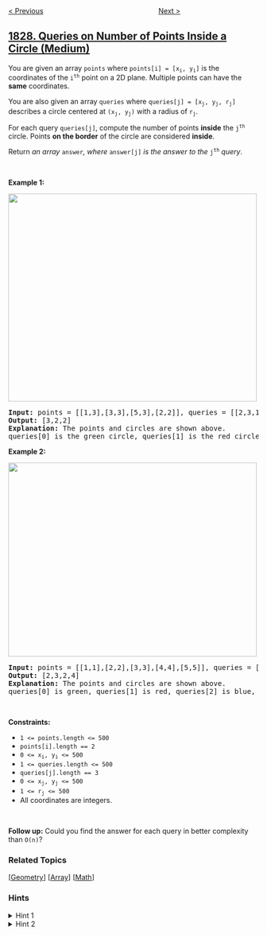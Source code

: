 <!--|This file generated by command(leetcode description); DO NOT EDIT.    |-->
<!--+----------------------------------------------------------------------+-->
<!--|@author    openset <openset.wang@gmail.com>                           |-->
<!--|@link      https://github.com/openset                                 |-->
<!--|@home      https://github.com/openset/leetcode                        |-->
<!--+----------------------------------------------------------------------+-->

[< Previous](../minimum-operations-to-make-the-array-increasing "Minimum Operations to Make the Array Increasing")
　　　　　　　　　　　　　　　　
[Next >](../maximum-xor-for-each-query "Maximum XOR for Each Query")

## [1828. Queries on Number of Points Inside a Circle (Medium)](https://leetcode.com/problems/queries-on-number-of-points-inside-a-circle "统计一个圆中点的数目")

<p>You are given an array <code>points</code> where <code>points[i] = [x<sub>i</sub>, y<sub>i</sub>]</code> is the coordinates of the <code>i<sup>th</sup></code> point on a 2D plane. Multiple points can have the <strong>same</strong> coordinates.</p>

<p>You are also given an array <code>queries</code> where <code>queries[j] = [x<sub>j</sub>, y<sub>j</sub>, r<sub>j</sub>]</code> describes a circle centered at <code>(x<sub>j</sub>, y<sub>j</sub>)</code> with a radius of <code>r<sub>j</sub></code>.</p>

<p>For each query <code>queries[j]</code>, compute the number of points <strong>inside</strong> the <code>j<sup>th</sup></code> circle. Points <strong>on the border</strong> of the circle are considered <strong>inside</strong>.</p>

<p>Return <em>an array </em><code>answer</code><em>, where </em><code>answer[j]</code><em> is the answer to the </em><code>j<sup>th</sup></code><em> query</em>.</p>

<p>&nbsp;</p>
<p><strong>Example 1:</strong></p>
<img alt="" src="https://assets.leetcode.com/uploads/2021/03/25/chrome_2021-03-25_22-34-16.png" style="width: 500px; height: 418px;" />
<pre>
<strong>Input:</strong> points = [[1,3],[3,3],[5,3],[2,2]], queries = [[2,3,1],[4,3,1],[1,1,2]]
<strong>Output:</strong> [3,2,2]
<b>Explanation: </b>The points and circles are shown above.
queries[0] is the green circle, queries[1] is the red circle, and queries[2] is the blue circle.
</pre>

<p><strong>Example 2:</strong></p>
<img alt="" src="https://assets.leetcode.com/uploads/2021/03/25/chrome_2021-03-25_22-42-07.png" style="width: 500px; height: 390px;" />
<pre>
<strong>Input:</strong> points = [[1,1],[2,2],[3,3],[4,4],[5,5]], queries = [[1,2,2],[2,2,2],[4,3,2],[4,3,3]]
<strong>Output:</strong> [2,3,2,4]
<b>Explanation: </b>The points and circles are shown above.
queries[0] is green, queries[1] is red, queries[2] is blue, and queries[3] is purple.
</pre>

<p>&nbsp;</p>
<p><strong>Constraints:</strong></p>

<ul>
	<li><code>1 &lt;= points.length &lt;= 500</code></li>
	<li><code>points[i].length == 2</code></li>
	<li><code>0 &lt;= x<sub>​​​​​​i</sub>, y<sub>​​​​​​i</sub> &lt;= 500</code></li>
	<li><code>1 &lt;= queries.length &lt;= 500</code></li>
	<li><code>queries[j].length == 3</code></li>
	<li><code>0 &lt;= x<sub>j</sub>, y<sub>j</sub> &lt;= 500</code></li>
	<li><code>1 &lt;= r<sub>j</sub> &lt;= 500</code></li>
	<li>All coordinates are integers.</li>
</ul>

<p>&nbsp;</p>
<p><strong>Follow up:</strong> Could you find the answer for each query in better complexity than <code>O(n)</code>?</p>

### Related Topics
  [[Geometry](../../tag/geometry/README.md)]
  [[Array](../../tag/array/README.md)]
  [[Math](../../tag/math/README.md)]

### Hints
<details>
<summary>Hint 1</summary>
For a point to be inside a circle, the euclidean distance between it and the circle's center needs to be less than or equal to the radius.
</details>

<details>
<summary>Hint 2</summary>
Brute force for each circle and iterate overall points and find those inside it.
</details>
